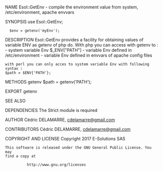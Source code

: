 NAME
    Esol::GetEnv - compile the environment value from system, /etc/environment,  apache envvars

SYNOPSIS
      use Esol::GetEnv;

      $env = getenv('myEnv');
      
DESCRIPTION
    Esol::GetEnv provides a facility for obtaining values of variable ENV as getenv of php do.
    With php you can access with getenv to : 
    - system variable Env $_ENV["PATH"]
    - variable Env defined in /etc/environment
    - variable Env defined in envvars of apache config files
  
    with perl you can only acces to system variable Env with following syntax : 
    $path = $ENV{'PATH'}; 
    
METHODS
    getenv
          $path = getenv('PATH');
          

  EXPORT
    getenv

SEE ALSO

DEPENDENCIES
    The Strict module is required
    
AUTHOR
    Cédric DELAMARRE, <cdelamarre@gmail.com>

CONTRIBUTORS
    Cédric DELAMARRE, <cdelamarre@gmail.com>

COPYRIGHT AND LICENSE
    Copyright 2017 E-Solutions SAS

    This software is released under the GNU General Public License. You may
    find a copy at

              http://www.gnu.org/licenses


